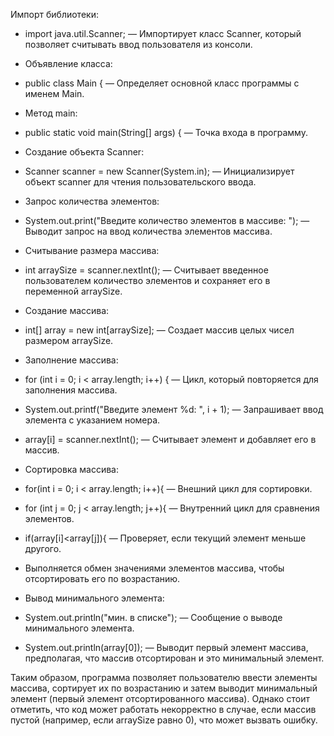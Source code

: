  Импорт библиотеки:
- import java.util.Scanner; — Импортирует класс Scanner, который позволяет считывать ввод пользователя из консоли.

- Объявление класса:
- public class Main { — Определяет основной класс программы с именем Main.

- Метод main:
- public static void main(String[] args) { — Точка входа в программу.

- Создание объекта Scanner:
- Scanner scanner = new Scanner(System.in); — Инициализирует объект scanner для чтения пользовательского ввода.

- Запрос количества элементов:
- System.out.print("Введите количество элементов в массиве: "); — Выводит запрос на ввод количества элементов массива.

- Считывание размера массива:
- int arraySize = scanner.nextInt(); — Считывает введенное пользователем количество элементов и сохраняет его в переменной arraySize.

- Создание массива:
- int[] array = new int[arraySize]; — Создает массив целых чисел размером arraySize.

- Заполнение массива:
- for (int i = 0; i < array.length; i++) { — Цикл, который повторяется для заполнения массива.
- System.out.printf("Введите элемент %d: ", i + 1); — Запрашивает ввод элемента с указанием номера.
- array[i] = scanner.nextInt(); — Считывает элемент и добавляет его в массив.

- Сортировка массива:
- for(int i = 0; i < array.length; i++){ — Внешний цикл для сортировки.
- for (int j = 0; j < array.length; j++){ — Внутренний цикл для сравнения элементов.
- if(array[i]<array[j]){ — Проверяет, если текущий элемент меньше другого.
- Выполняется обмен значениями элементов массива, чтобы отсортировать его по возрастанию.

- Вывод минимального элемента:
- System.out.println("мин. в списке"); — Сообщение о выводе минимального элемента.
- System.out.println(array[0]); — Выводит первый элемент массива, предполагая, что массив отсортирован и это минимальный элемент.

Таким образом, программа позволяет пользователю ввести элементы массива, сортирует их по возрастанию и затем выводит минимальный элемент (первый элемент отсортированного массива). Однако стоит отметить, что код может работать некорректно в случае, если массив пустой (например, если arraySize равно 0), что может вызвать ошибку.
